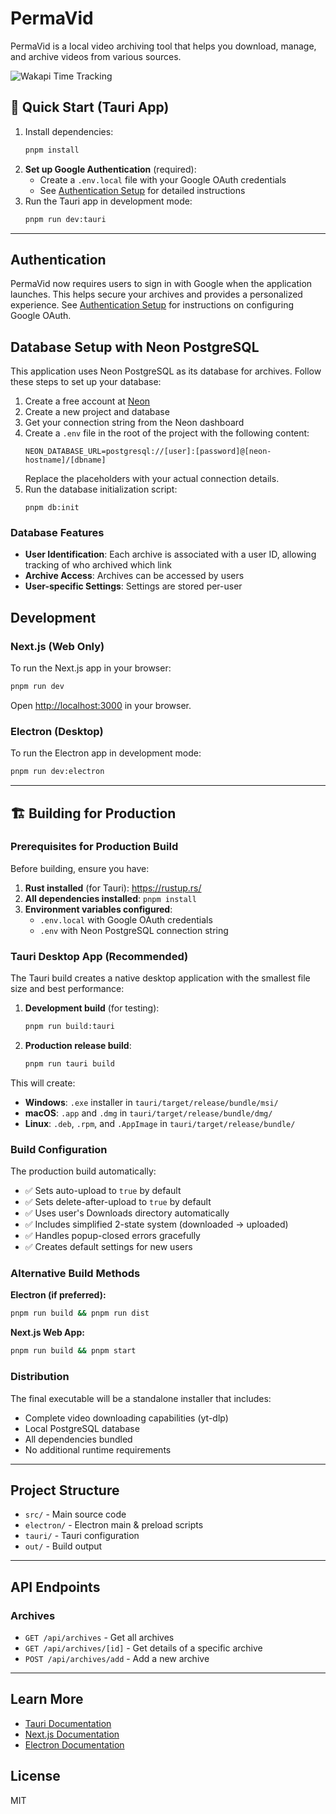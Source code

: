 # PermaVid

PermaVid is a local video archiving tool that helps you download, manage, and archive videos from various sources.

<img src="https://wakapi-qt1b.onrender.com/api/badge/fahad/interval:any/project:permavid" 
     alt="Wakapi Time Tracking" 
     title="Spent more than that amount of time spent on this project">

## 🚀 Quick Start (Tauri App)

1. Install dependencies:
   ```bash
   pnpm install
   ```
2. **Set up Google Authentication** (required):
   - Create a `.env.local` file with your Google OAuth credentials
   - See [Authentication Setup](./docs/AUTH_SETUP.md) for detailed instructions
3. Run the Tauri app in development mode:
   ```bash
   pnpm run dev:tauri
   ```

---

## Authentication

PermaVid now requires users to sign in with Google when the application launches. This helps secure your archives and provides a personalized experience. See [Authentication Setup](./docs/AUTH_SETUP.md) for instructions on configuring Google OAuth.

## Database Setup with Neon PostgreSQL

This application uses Neon PostgreSQL as its database for archives. Follow these steps to set up your database:

1. Create a free account at [Neon](https://neon.tech/)
2. Create a new project and database
3. Get your connection string from the Neon dashboard
4. Create a `.env` file in the root of the project with the following content:
   ```
   NEON_DATABASE_URL=postgresql://[user]:[password]@[neon-hostname]/[dbname]
   ```
   Replace the placeholders with your actual connection details.
5. Run the database initialization script:
   ```
   pnpm db:init
   ```

### Database Features

- **User Identification**: Each archive is associated with a user ID, allowing tracking of who archived which link
- **Archive Access**: Archives can be accessed by users
- **User-specific Settings**: Settings are stored per-user

## Development

### Next.js (Web Only)
To run the Next.js app in your browser:
```bash
pnpm run dev
```
Open [http://localhost:3000](http://localhost:3000) in your browser.

### Electron (Desktop)
To run the Electron app in development mode:
```bash
pnpm run dev:electron
```

---

## 🏗️ Building for Production

### Prerequisites for Production Build

Before building, ensure you have:
1. **Rust installed** (for Tauri): https://rustup.rs/
2. **All dependencies installed**: `pnpm install`
3. **Environment variables configured**:
   - `.env.local` with Google OAuth credentials
   - `.env` with Neon PostgreSQL connection string

### Tauri Desktop App (Recommended)

The Tauri build creates a native desktop application with the smallest file size and best performance:

1. **Development build** (for testing):
   ```bash
   pnpm run build:tauri
   ```

2. **Production release build**:
   ```bash
   pnpm run tauri build
   ```

This will create:
- **Windows**: `.exe` installer in `tauri/target/release/bundle/msi/`
- **macOS**: `.app` and `.dmg` in `tauri/target/release/bundle/dmg/`
- **Linux**: `.deb`, `.rpm`, and `.AppImage` in `tauri/target/release/bundle/`

### Build Configuration

The production build automatically:
- ✅ Sets auto-upload to `true` by default
- ✅ Sets delete-after-upload to `true` by default  
- ✅ Uses user's Downloads directory automatically
- ✅ Includes simplified 2-state system (downloaded → uploaded)
- ✅ Handles popup-closed errors gracefully
- ✅ Creates default settings for new users

### Alternative Build Methods

**Electron (if preferred):**
```bash
pnpm run build && pnpm run dist
```

**Next.js Web App:**
```bash
pnpm run build && pnpm start
```

### Distribution

The final executable will be a standalone installer that includes:
- Complete video downloading capabilities (yt-dlp)
- Local PostgreSQL database
- All dependencies bundled
- No additional runtime requirements

---

## Project Structure
- `src/` - Main source code
- `electron/` - Electron main & preload scripts
- `tauri/` - Tauri configuration
- `out/` - Build output

---

## API Endpoints

### Archives
- `GET /api/archives` - Get all archives
- `GET /api/archives/[id]` - Get details of a specific archive
- `POST /api/archives/add` - Add a new archive

---

## Learn More
- [Tauri Documentation](https://tauri.app/)
- [Next.js Documentation](https://nextjs.org/docs)
- [Electron Documentation](https://www.electronjs.org/docs)

## License

MIT
